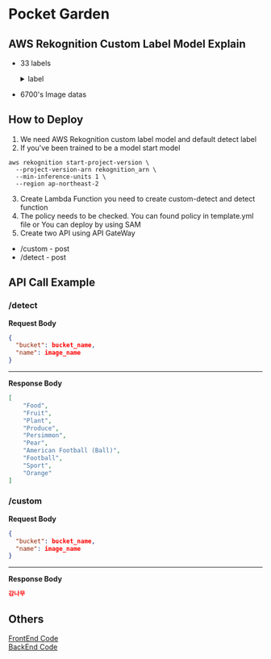 # Pocket Garden

## AWS Rekognition Custom Label Model Explain

- 33 labels
    <details>
    <summary>label</summary>
        <div markdown="1">
            <ul>
                <li>개나리</li>
                <li>금잔화</li>
                <li>나팔꽃</li>
                <li>단풍나무</li>
                <li>달리아</li>
                <li>대나무</li>
                <li>데이지</li>
                <li>라벤더</li>
                <li>라일락</li>
                <li>로즈마리</li>
                <li>매화</li>
                <li>모과</li>
                <li>목련</li>
                <li>무궁화</li>
                <li>튤립</li>
                <li>해바라기</li>
                <li>감나무(감)</li>
                <li>백합</li>
                <li>벚꽃</li>
                <li>복숭아</li>
                <li>사과</li>
                <li>소나무(솔방울)</li>
                <li>수국</li>
                <li>수선화</li>
                <li>안개꽃</li>
                <li>유자</li>
                <li>연꽃</li>
                <li>은행나무(은행잎)</li>
                <li>장미</li>
                <li>제비꽃</li>
                <li>진달래</li>
                <li>카네이션</li>
                <li>코스모스</li>
            </ul>
            
        </div>
    </details>

- 6700's Image datas

## How to Deploy

1. We need AWS Rekognition custom label model and default detect label
2. If you've been trained to be a model start model
```shell
aws rekognition start-project-version \
  --project-version-arn rekognition_arn \
  --min-inference-units 1 \
  --region ap-northeast-2
```
3. Create Lambda Function you need to create custom-detect and detect function
4. The policy needs to be checked. You can found policy in template.yml file or You can deploy by using SAM
5. Create two API using API GateWay
 - /custom - post
 - /detect - post
## API Call Example

### /detect

**Request Body**
```json
{
  "bucket": bucket_name,
  "name": image_name
}
```
---
**Response Body**
```json
[
    "Food",
    "Fruit",
    "Plant",
    "Produce",
    "Persimmon",
    "Pear",
    "American Football (Ball)",
    "Football",
    "Sport",
    "Orange"
]
```
### /custom

**Request Body**
```json
{
  "bucket": bucket_name,
  "name": image_name
}
```
---
**Response Body**
```json
감나무
```

## Others
<a href="https://github.com/Choi-JY1107/2024-Union-Hackathon" >FrontEnd Code</a>   
<a href="https://github.com/Choi-JY1107/2024-Union-Hackathon" src="">BackEnd Code</a>
